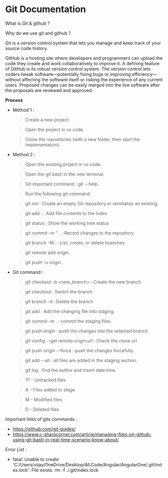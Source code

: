# Git Documentation


What is Git & github ?


Why do we use git and github ?

Git is a version control system that lets you manage and keep track of your source code history.

GitHub is a hosting site where developers and programmers can upload the code they create and work collaboratively to improve it. A defining feature of GitHub is its robust version control system. The version control lets coders tweak software—potentially fixing bugs or improving efficiency—without affecting the software itself or risking the experience of any current users. Proposed changes can be easily merged into the live software after the proposals are reviewed and approved.

**Process**
   
- Method 1 :
        
   > Create a new project.

   > Open the project in vs code.
   
   > Clone the repositories (with a new folder, then start the implementation).
                
- Method 2 :
                
   > Open the existing project in vs code.
   
   > Open the git bash in the new terminal.
   
   > Git important command : git --help.

   > Run the following git command.

   > git init : Create an empty Git repository or reinitialize an existing.

   > git add . : Add file contents to the index
   
   > git status : Show the working tree status
   
   > git commit -m ‘<commit>’ .  : Record changes to the repository
  
   > git branch -M <branch>. : List, create, or delete branches
   
   > git remote add origin <url>.
  
   > git push -u origin <branch>.
                
- Git command :

   > git checkout -b <new_branch> : Create the new branch
  
   > git checkout <branch> : Switch the branch
   
   > git branch -d  <branch> : Delete the branch
   
   > git add <file> : Add the changing file into staging.
   
   > git commit -m <commit> . : commit the staging files.
   
   > git push origin <branch> : push the changes into the selected branch.
   
   > git config --get remote.origin.url : Check the clone url
   
   > git push origin <branch> --force : push the changes forcefully.
   
   > git add --all : all files are added in the staging section.
   
   > git log : find the author and insert date time.
   
   > ?? - Untracked files
   
   > A - Files added to stage 
   
   > M - Modified files 
   
   > D - Deleted files


Important links of gits commands : 

   - https://github.com/git-guides/ 
   - https://www.c-sharpcorner.com/article/managing-files-on-github-using-git-bash-in-real-time-scenario-know-about/



Error List : 

   - fatal: Unable to create 'C:/Users/vijay/OneDrive/Desktop/All.Code/Angular/AngularOne/.git/index.lock': File exists.
rm -f ./.git/index.lock



